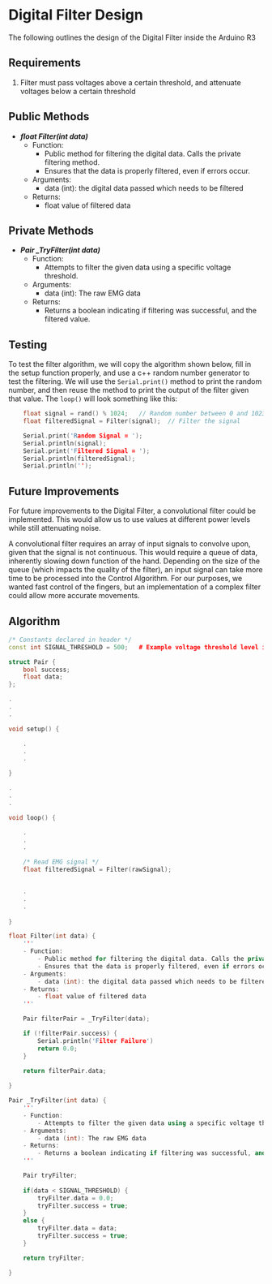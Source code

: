 # Digital Filter Design
The following outlines the design of the Digital Filter inside the Arduino R3

## Requirements
1. Filter must pass voltages above a certain threshold, and attenuate voltages below a certain threshold

## Public Methods
- ***float Filter(int data)***
  - Function:
    - Public method for filtering the digital data. Calls the private filtering method.
    - Ensures that the data is properly filtered, even if errors occur.
  - Arguments:
    - data (int): the digital data passed which needs to be filtered
  - Returns:
    - float value of filtered data

## Private Methods
- ***Pair _TryFilter(int data)***
  - Function:
    - Attempts to filter the given data using a specific voltage threshold.
  - Arguments:
    - data (int): The raw EMG data 
  - Returns:
    - Returns a boolean indicating if filtering was successful, and the filtered value.

## Testing

To test the filter algorithm, we will copy the algorithm shown below, fill in the setup function properly, and use a c++ random number generator to test the filtering. We will use the ```Serial.print()``` method to print the random number, and then reuse the method to print the output of the filter given that value. The ```loop()``` will look something like this:

```c++
	float signal = rand() % 1024;	// Random number between 0 and 1023
	float filteredSignal = Filter(signal);	// Filter the signal

	Serial.print('Random Signal = ');
	Serial.println(signal);
	Serial.print('Filtered Signal = ');
	Serial.println(filteredSignal);
	Serial.println('');

```

## Future Improvements

For future improvements to the Digital Filter, a convolutional filter could be implemented. This would allow us to use values at different power levels while still attenuating noise.

A convolutional filter requires an array of input signals to convolve upon, given that the signal is not continuous. This would require a queue of data, inherently slowing down function of the hand. Depending on the size of the queue (which impacts the quality of the filter), an input signal can take more time to be processed into the Control Algorithm. For our purposes, we wanted fast control of the fingers, but an implementation of a complex filter could allow more accurate movements.

## Algorithm
```c++
/* Constants declared in header */
const int SIGNAL_THRESHOLD = 500;   # Example voltage threshold level in range (0 : 1023)

struct Pair {
	bool success;
	float data;
};

.
.
.

void setup() {

    .
    .
    .

}

.
.
.

void loop() {

    .
    .
    .

    /* Read EMG signal */
	float filteredSignal = Filter(rawSignal);


	.
	.
	.
  
}

float Filter(int data) {
	'''
	- Function:
		- Public method for filtering the digital data. Calls the private filtering method.
		- Ensures that the data is properly filtered, even if errors occur.
	- Arguments:
		- data (int): the digital data passed which needs to be filtered
	- Returns:
		- float value of filtered data
	'''

	Pair filterPair = _TryFilter(data);

	if (!filterPair.success) {
		Serial.println('Filter Failure')
		return 0.0;
	}
	
	return filterPair.data;

}

Pair _TryFilter(int data) {
	'''
	- Function:
		- Attempts to filter the given data using a specific voltage threshold.
	- Arguments:
		- data (int): The raw EMG data 
	- Returns:
		- Returns a boolean indicating if filtering was successful, and the filtered value.
	'''

	Pair tryFilter;
	
	if(data < SIGNAL_THRESHOLD) {
		tryFilter.data = 0.0;
		tryFilter.success = true;
	}
	else {
		tryFilter.data = data;
		tryFilter.success = true;
	}

	return tryFilter;

}
```